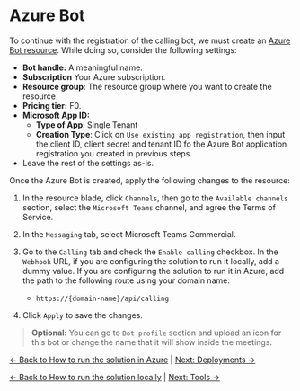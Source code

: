 # Azure Bot

To continue with the registration of the calling bot, we must create an [Azure Bot resource](https://docs.microsoft.com/en-us/azure/bot-service/abs-quickstart?view=azure-bot-service-4.0#create-an-azure-bot-resource). While doing so, consider the following settings:

- **Bot handle:** A meaningful name.
- **Subscription** Your Azure subscription.
- **Resource group**: The resource group where you want to create the resource  
- **Pricing tier:** F0.
- **Microsoft App ID:**
  - **Type of App**: Single Tenant
  - **Creation Type**: Click on `Use existing app registration`, then input the client ID, client secret and tenant ID fo the Azure Bot application registration you created in previous steps.
- Leave the rest of the settings as-is.

Once the Azure Bot is created, apply the following changes to the resource:

1. In the resource blade, click `Channels`, then go to the `Available channels` section, select the `Microsoft Teams` channel, and agree the Terms of Service.

2. In the `Messaging` tab, select Microsoft Teams Commercial.

3. Go to the `Calling` tab and check the `Enable calling` checkbox. In the `Webhook` URL, if you are configuring the solution to run it locally, add a dummy value. If you are configuring the solution to run it in Azure, add the path to the following route using your domain name:

   - `https://{domain-name}/api/calling`

4. Click `Apply` to save the changes.

> **Optional:** You can go to `Bot profile` section and upload an icon for this bot or change the name that it will show inside the meetings.

[← Back to How to run the solution in Azure](../how-to-run-the-solution-in-azure/README.md#azure-bot) | [Next: Deployments →](../how-to-run-the-solution-in-azure/README.md#deployments)

[← Back to How to run the solution locally](../how-to-run-the-solution-locally/README.md#azure-bot) | [Next: Tools →](../how-to-run-the-solution-locally/README.md#tools)
